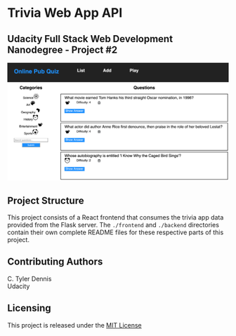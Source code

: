 # Trivia Web App API
## Udacity Full Stack Web Development Nanodegree - Project #2

![Trivia App](./Trivia.png)

## Project Structure
This project consists of a React frontend that consumes the trivia app data provided from the Flask server.
The `./frontend` and `./backend` directories contain their own complete README files for these respective parts of this project.


## Contributing Authors
C. Tyler Dennis  
Udacity
## Licensing
This project is released under the [MIT License](https://opensource.org/licenses/MIT)
